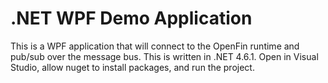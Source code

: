 <h1>.NET WPF Demo Application</h1>

This is a WPF application that will connect to the OpenFin runtime and pub/sub over the message bus.  This is written in .NET 4.6.1.  Open in Visual Studio, allow nuget to install packages, and run the project. 